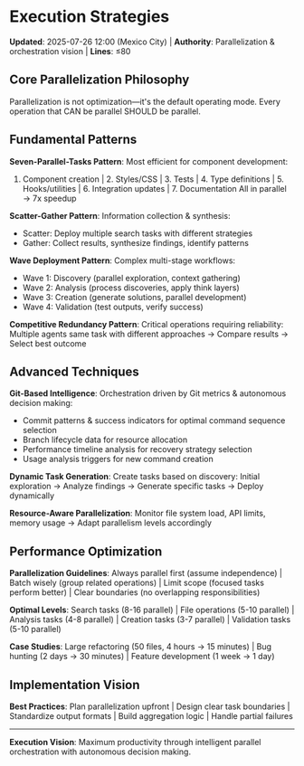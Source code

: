 # Execution Strategies

**Updated**: 2025-07-26 12:00 (Mexico City) | **Authority**: Parallelization & orchestration vision | **Lines**: ≤80

## Core Parallelization Philosophy
Parallelization is not optimization—it's the default operating mode. Every operation that CAN be parallel SHOULD be parallel.

## Fundamental Patterns

**Seven-Parallel-Tasks Pattern**: Most efficient for component development:
1. Component creation | 2. Styles/CSS | 3. Tests | 4. Type definitions | 5. Hooks/utilities | 6. Integration updates | 7. Documentation
All in parallel → 7x speedup

**Scatter-Gather Pattern**: Information collection & synthesis:
- Scatter: Deploy multiple search tasks with different strategies
- Gather: Collect results, synthesize findings, identify patterns

**Wave Deployment Pattern**: Complex multi-stage workflows:
- Wave 1: Discovery (parallel exploration, context gathering)
- Wave 2: Analysis (process discoveries, apply think layers)  
- Wave 3: Creation (generate solutions, parallel development)
- Wave 4: Validation (test outputs, verify success)

**Competitive Redundancy Pattern**: Critical operations requiring reliability:
Multiple agents same task with different approaches → Compare results → Select best outcome

## Advanced Techniques

**Git-Based Intelligence**: Orchestration driven by Git metrics & autonomous decision making:
- Commit patterns & success indicators for optimal command sequence selection
- Branch lifecycle data for resource allocation
- Performance timeline analysis for recovery strategy selection
- Usage analysis triggers for new command creation

**Dynamic Task Generation**: Create tasks based on discovery:
Initial exploration → Analyze findings → Generate specific tasks → Deploy dynamically

**Resource-Aware Parallelization**: Monitor file system load, API limits, memory usage → Adapt parallelism levels accordingly

## Performance Optimization

**Parallelization Guidelines**: Always parallel first (assume independence) | Batch wisely (group related operations) | Limit scope (focused tasks perform better) | Clear boundaries (no overlapping responsibilities)

**Optimal Levels**: Search tasks (8-16 parallel) | File operations (5-10 parallel) | Analysis tasks (4-8 parallel) | Creation tasks (3-7 parallel) | Validation tasks (5-10 parallel)

**Case Studies**: Large refactoring (50 files, 4 hours → 15 minutes) | Bug hunting (2 days → 30 minutes) | Feature development (1 week → 1 day)

## Implementation Vision
**Best Practices**: Plan parallelization upfront | Design clear task boundaries | Standardize output formats | Build aggregation logic | Handle partial failures

---

**Execution Vision**: Maximum productivity through intelligent parallel orchestration with autonomous decision making.
